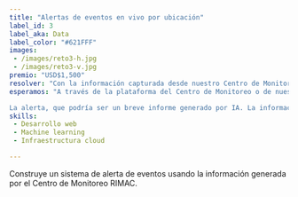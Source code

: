 ```yaml
---
title: "Alertas de eventos en vivo por ubicación"
label_id: 3
label_aka: Data
label_color: "#621FFF"
images:
 - /images/reto3-h.jpg
 - /images/reto3-v.jpg
premio: "USD$1,500"
resolver: "Con la información capturada desde nuestro Centro de Monitoreo RIMAC queremos alertar los eventos adversos que ocurran cerca a la ubicación de nuestros clientes a tiempo real. Por ejemplo: incendio, bloqueo y/o cierre de vías, huelgas, sismo, lluvias intensas, entre otros."
esperamos: "A través de la plataforma del Centro de Monitoreo o de nuestra APP de RIMAC, se capture constantemente la ubicación por celular, y notificar alertar cuando la persona pase o esté cerca del punto donde ha ocurrido un evento.<br>

La alerta, que podría ser un breve informe generado por IA. La información que iría en el informe también la obtendría a través de IA. "
skills:
 - Desarrollo web
 - Machine learning
 - Infraestructura cloud

---
```


Construye un sistema de alerta de eventos usando la información generada por el Centro de Monitoreo RIMAC.